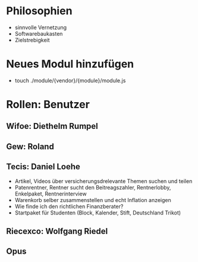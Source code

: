 # Philosophien
- sinnvolle Vernetzung
- Softwarebaukasten
- Zielstrebigkeit


# Neues Modul hinzufügen
- touch ./module/{vendor}/{module}/module.js



# Rollen: Benutzer
## Wifoe: Diethelm Rumpel
## Gew: Roland
## Tecis: Daniel Loehe
- Artikel, Videos über versicherungsdrelevante Themen suchen und teilen
- Patenrentner, Rentner sucht den Beitreagszahler, Rentnerlobby, Enkelpaket, Rentnerinterview
- Warenkorb selber zusammenstellen und echt Inflation anzeigen
- Wie finde ich den richtlichen Finanzberater?
- Startpaket für Studenten (Block, Kalender, Stift, Deutschland Trikot)

## Riecexco: Wolfgang Riedel
## Opus